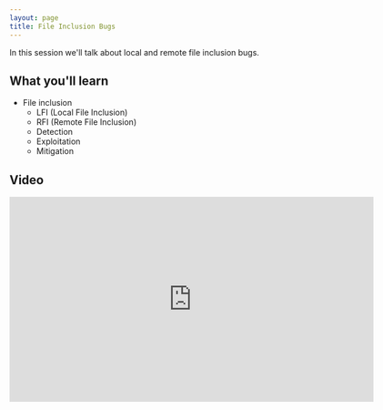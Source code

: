 ```yaml
---
layout: page
title: File Inclusion Bugs
---
```


In this session we'll talk about local and remote file inclusion bugs.

What you'll learn
-----------------

- File inclusion
	- LFI (Local File Inclusion)
	- RFI (Remote File Inclusion)
	- Detection
	- Exploitation
	- Mitigation

Video
-----

<div class="container">
	<iframe id="ytplayer" type="text/html" width="640" height="360" src="https://www.youtube-nocookie.com/embed/ehp9TdmXWr0?rel=0&autoplay=0&origin={{ site.url }}" frameborder="0"></iframe>
</div>
